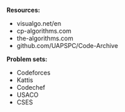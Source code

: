 **Resources:**  
- visualgo.net/en  
- cp-algorithms.com  
- the-algorithms.com  
- github.com/UAPSPC/Code-Archive
  
**Problem sets:**
- Codeforces
- Kattis
- Codechef
- USACO
- CSES
